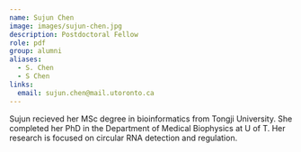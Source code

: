 ```yaml
---
name: Sujun Chen
image: images/sujun-chen.jpg
description: Postdoctoral Fellow
role: pdf
group: alumni
aliases:
  - S. Chen
  - S Chen
links:
  email: sujun.chen@mail.utoronto.ca
---
```


Sujun recieved her MSc degree in bioinformatics from Tongji University. She completed her PhD in the Department of Medical Biophysics at U of T. Her research is focused on circular RNA detection and regulation.
